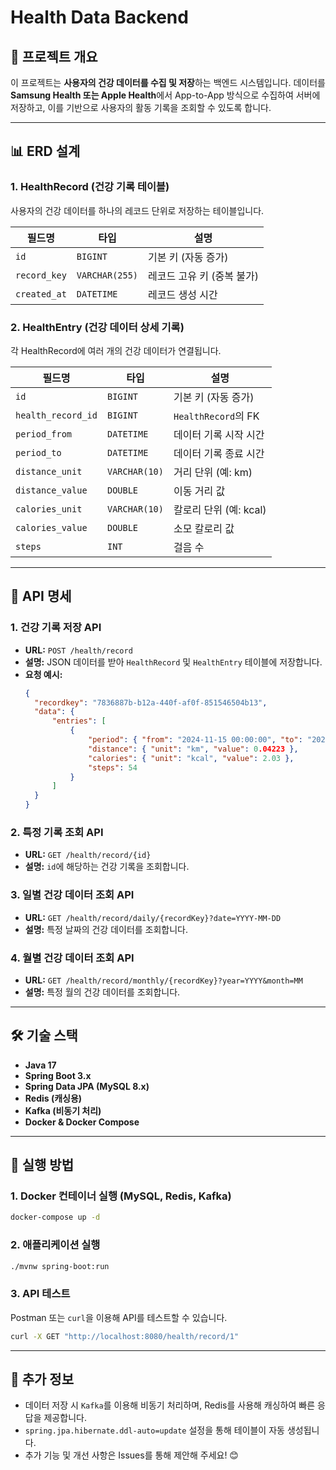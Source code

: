 # Health Data Backend

## 📌 프로젝트 개요
이 프로젝트는 **사용자의 건강 데이터를 수집 및 저장**하는 백엔드 시스템입니다. 데이터를 **Samsung Health 또는 Apple Health**에서 App-to-App 방식으로 수집하여 서버에 저장하고, 이를 기반으로 사용자의 활동 기록을 조회할 수 있도록 합니다.

---

## 📊 ERD 설계

### **1. HealthRecord (건강 기록 테이블)**
사용자의 건강 데이터를 하나의 레코드 단위로 저장하는 테이블입니다.

| 필드명 | 타입 | 설명 |
|--------|----------|--------------------------------|
| `id` | `BIGINT` | 기본 키 (자동 증가) |
| `record_key` | `VARCHAR(255)` | 레코드 고유 키 (중복 불가) |
| `created_at` | `DATETIME` | 레코드 생성 시간 |


### **2. HealthEntry (건강 데이터 상세 기록)**
각 HealthRecord에 여러 개의 건강 데이터가 연결됩니다.

| 필드명 | 타입 | 설명 |
|--------|----------|-------------------------------|
| `id` | `BIGINT` | 기본 키 (자동 증가) |
| `health_record_id` | `BIGINT` | `HealthRecord`의 FK |
| `period_from` | `DATETIME` | 데이터 기록 시작 시간 |
| `period_to` | `DATETIME` | 데이터 기록 종료 시간 |
| `distance_unit` | `VARCHAR(10)` | 거리 단위 (예: km) |
| `distance_value` | `DOUBLE` | 이동 거리 값 |
| `calories_unit` | `VARCHAR(10)` | 칼로리 단위 (예: kcal) |
| `calories_value` | `DOUBLE` | 소모 칼로리 값 |
| `steps` | `INT` | 걸음 수 |


---

## 🔌 API 명세

### **1. 건강 기록 저장 API**
- **URL:** `POST /health/record`
- **설명:** JSON 데이터를 받아 `HealthRecord` 및 `HealthEntry` 테이블에 저장합니다.
- **요청 예시:**
  ```json
  {
    "recordkey": "7836887b-b12a-440f-af0f-851546504b13",
    "data": {
        "entries": [
            {
                "period": { "from": "2024-11-15 00:00:00", "to": "2024-11-15 00:10:00" },
                "distance": { "unit": "km", "value": 0.04223 },
                "calories": { "unit": "kcal", "value": 2.03 },
                "steps": 54
            }
        ]
    }
  }
  ```

### **2. 특정 기록 조회 API**
- **URL:** `GET /health/record/{id}`
- **설명:** `id`에 해당하는 건강 기록을 조회합니다.

### **3. 일별 건강 데이터 조회 API**
- **URL:** `GET /health/record/daily/{recordKey}?date=YYYY-MM-DD`
- **설명:** 특정 날짜의 건강 데이터를 조회합니다.

### **4. 월별 건강 데이터 조회 API**
- **URL:** `GET /health/record/monthly/{recordKey}?year=YYYY&month=MM`
- **설명:** 특정 월의 건강 데이터를 조회합니다.


---

## 🛠 기술 스택
- **Java 17**
- **Spring Boot 3.x**
- **Spring Data JPA (MySQL 8.x)**
- **Redis (캐싱용)**
- **Kafka (비동기 처리)**
- **Docker & Docker Compose**


---

## 🚀 실행 방법
### **1. Docker 컨테이너 실행 (MySQL, Redis, Kafka)**
```sh
docker-compose up -d
```

### **2. 애플리케이션 실행**
```sh
./mvnw spring-boot:run
```

### **3. API 테스트**
Postman 또는 `curl`을 이용해 API를 테스트할 수 있습니다.
```sh
curl -X GET "http://localhost:8080/health/record/1"
```

---

## 📌 추가 정보
- 데이터 저장 시 `Kafka`를 이용해 비동기 처리하며, Redis를 사용해 캐싱하여 빠른 응답을 제공합니다.
- `spring.jpa.hibernate.ddl-auto=update` 설정을 통해 테이블이 자동 생성됩니다.
- 추가 기능 및 개선 사항은 Issues를 통해 제안해 주세요! 😊
